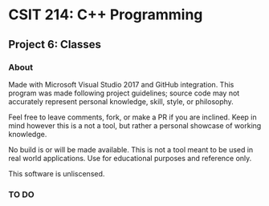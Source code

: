 # CSIT 214: C++ Programming
## Project 6: Classes
### About
Made with Microsoft Visual Studio 2017 and GitHub integration. This program was made following project guidelines; source code may not accurately represent personal knowledge, skill, style, or philosophy.

Feel free to leave comments, fork, or make a PR if you are inclined. Keep in mind however this is a not a tool, but rather a personal showcase of working knowledge. 

No build is or will be made available. This is not a tool meant to be used in real world applications. Use for educational purposes and reference only.

This software is unliscensed.

### TO DO
